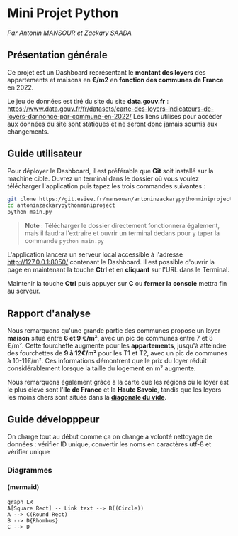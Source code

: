 # Mini Projet Python
*Par Antonin MANSOUR et Zackary SAADA*

## Présentation générale

Ce projet est un Dashboard représentant le **montant des loyers** des appartements et maisons en **€/m2** en **fonction des communes de France** en 2022.

Le jeu de données est tiré du site du site **data.gouv.fr** : https://www.data.gouv.fr/fr/datasets/carte-des-loyers-indicateurs-de-loyers-dannonce-par-commune-en-2022/
Les liens utilisés pour accéder aux données du site sont statiques et ne seront donc jamais soumis aux changements.

## Guide utilisateur
Pour déployer le Dashboard, il est préférable que **Git** soit installé sur la machine cible. Ouvrez un terminal dans le dossier où vous voulez télécharger l'application puis tapez les trois commandes suivantes :
```bash
git clone https://git.esiee.fr/mansouan/antoninzackarypythonminiproject.git
cd antoninzackarypythonminiproject
python main.py
```
> **Note** : Télécharger le dossier directement fonctionnera également, mais il faudra l'extraire et ouvrir un terminal dedans pour y taper la commande `python main.py`

L'application lancera un serveur local accessible à l'adresse http://127.0.0.1:8050/ contenant le Dashboard. Il est possible d'ouvrir la page en maintenant la touche **Ctrl** et en **cliquant** sur l'URL dans le Terminal.

Maintenir la touche **Ctrl** puis appuyer sur **C** ou **fermer la console** mettra fin au serveur.

## Rapport d'analyse
Nous remarquons qu'une grande partie des communes propose un loyer **maison** situé entre **6 et 9 €/m²**, avec un pic de communes entre 7 et 8 €/m².
Cette fourchette augmente pour les **appartements**, jusqu'à atteindre des fourchettes de **9 à 12€/m²** pour les T1 et T2, avec un pic de communes à 10-11€/m².
Ces informations démontrent que le prix du loyer réduit considérablement lorsque la taille du logement en m² augmente.

Nous remarquons également grâce à la carte que les régions où le loyer est le plus élevé sont l'**Ile de France** et la **Haute Savoie**, tandis que les loyers les moins chers sont situés dans la **[diagonale du vide](https://fr.wikipedia.org/wiki/Diagonale_du_vide)**.

## Guide développpeur
On charge tout au début comme ça on change a volonté
nettoyage de données : vérifier ID unique, convertir les noms en caractères utf-8 et vérifier unique

### Diagrammes
#### (mermaid)

```mermaid
graph LR
A[Square Rect] -- Link text --> B((Circle))
A --> C(Round Rect)
B --> D{Rhombus}
C --> D
